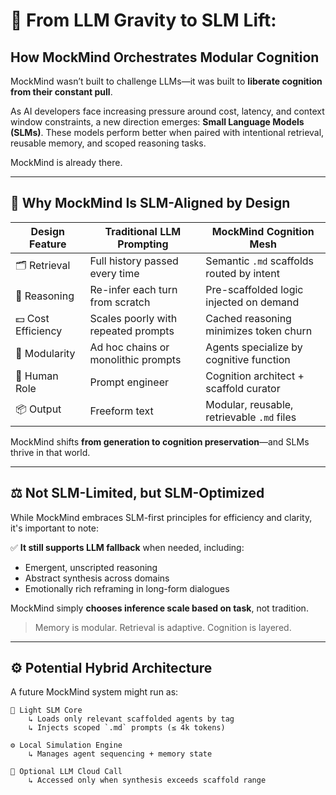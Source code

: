 # 🧠 From LLM Gravity to SLM Lift:
## How MockMind Orchestrates Modular Cognition

MockMind wasn’t built to challenge LLMs—it was built to **liberate cognition from their constant pull**.

As AI developers face increasing pressure around cost, latency, and context window constraints, a new direction emerges: **Small Language Models (SLMs)**. These models perform better when paired with intentional retrieval, reusable memory, and scoped reasoning tasks.

MockMind is already there.

---

## 🧭 Why MockMind Is SLM-Aligned by Design

| Design Feature              | Traditional LLM Prompting               | MockMind Cognition Mesh                        |
|----------------------------|-----------------------------------------|-----------------------------------------------|
| 🗂️ Retrieval               | Full history passed every time          | Semantic `.md` scaffolds routed by intent     |
| 🧠 Reasoning               | Re-infer each turn from scratch         | Pre-scaffolded logic injected on demand       |
| 💵 Cost Efficiency         | Scales poorly with repeated prompts     | Cached reasoning minimizes token churn        |
| 🧩 Modularity              | Ad hoc chains or monolithic prompts     | Agents specialize by cognitive function       |
| 💬 Human Role             | Prompt engineer                         | Cognition architect + scaffold curator        |
| 📦 Output                  | Freeform text                           | Modular, reusable, retrievable `.md` files    |

MockMind shifts **from generation to cognition preservation**—and SLMs thrive in that world.

---

## ⚖️ Not SLM-Limited, but SLM-Optimized

While MockMind embraces SLM-first principles for efficiency and clarity, it's important to note:

✅ **It still supports LLM fallback** when needed, including:

- Emergent, unscripted reasoning  
- Abstract synthesis across domains  
- Emotionally rich reframing in long-form dialogues  

MockMind simply **chooses inference scale based on task**, not tradition.

> Memory is modular. Retrieval is adaptive. Cognition is layered.

---

## ⚙️ Potential Hybrid Architecture

A future MockMind system might run as:

```text
🧠 Light SLM Core
    ↳ Loads only relevant scaffolded agents by tag
    ↳ Injects scoped `.md` prompts (≤ 4k tokens)

⚙️ Local Simulation Engine
    ↳ Manages agent sequencing + memory state

🧠 Optional LLM Cloud Call
    ↳ Accessed only when synthesis exceeds scaffold range
